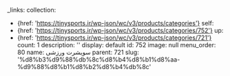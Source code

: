 _links:
  collection:
  - {href: 'https://tinysports.ir/wp-json/wc/v3/products/categories'}
  self:
  - {href: 'https://tinysports.ir/wp-json/wc/v3/products/categories/752'}
  up:
  - {href: 'https://tinysports.ir/wp-json/wc/v3/products/categories/721'}
count: 1
description: ''
display: default
id: 752
image: null
menu_order: 80
name: سویشرت ورزشی
parent: 721
slug: '%d8%b3%d9%88%db%8c%d8%b4%d8%b1%d8%aa-%d9%88%d8%b1%d8%b2%d8%b4%db%8c'
